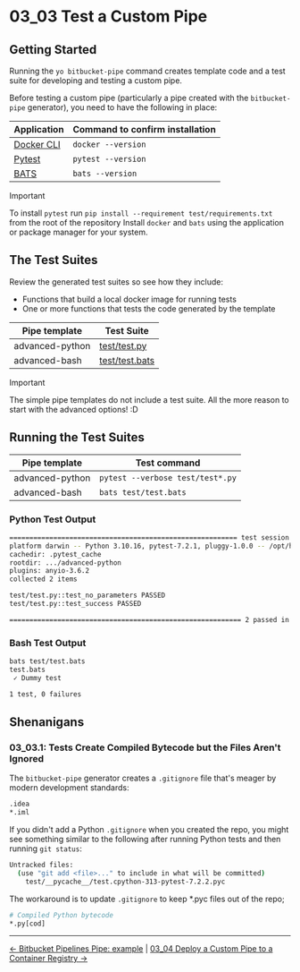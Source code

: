 # 03_03 Test a Custom Pipe

## Getting Started

Running the `yo bitbucket-pipe` command creates template code and a test suite for developing and testing a custom pipe.

Before testing a custom pipe (particularly a pipe created with the `bitbucket-pipe` generator), you need to have the following in place:

| Application                                                          | Command to confirm installation |
|----------------------------------------------------------------------|--------------------------------|
| [Docker CLI](https://www.docker.com/products/cli/)                   | `docker --version`             |
| [Pytest](https://docs.pytest.org/en/stable/)                         | `pytest --version`             |
| [BATS](https://bats-core.readthedocs.io/en/stable/installation.html) | `bats --version`               |

> [!IMPORTANT]
> To install `pytest` run `pip install --requirement test/requirements.txt` from the root of the repository
> Install `docker` and `bats` using the application or package manager for your system.

## The Test Suites

Review the generated test suites so see how they include:

- Functions that build a local docker image for running tests
- One or more functions that tests the code generated by the template

| Pipe template   | Test Suite                                     |
|-----------------|------------------------------------------------|
| advanced-python | [test/test.py](./advanced-python/test/test.py)   |
| advanced-bash   | [test/test.bats](./advanced-bash/test/test.bats) |

> [!IMPORTANT]
> The simple pipe templates do not include a test suite.
> All the more reason to start with the advanced options! :D

## Running the Test Suites

| Pipe template | Test command |
|-----------------|----------------------------------|
| advanced-python | `pytest --verbose test/test*.py` |
| advanced-bash   | `bats test/test.bats`            |

### Python Test Output

```bash
========================================================= test session starts ==========================================================
platform darwin -- Python 3.10.16, pytest-7.2.1, pluggy-1.0.0 -- /opt/homebrew/opt/python@3.10/bin/python3.10
cachedir: .pytest_cache
rootdir: .../advanced-python
plugins: anyio-3.6.2
collected 2 items

test/test.py::test_no_parameters PASSED                                                                                          [ 50%]
test/test.py::test_success PASSED                                                                                                [100%]

========================================================== 2 passed in 2.42s ===========================================================
```

### Bash Test Output

```bash
bats test/test.bats
test.bats
 ✓ Dummy test

1 test, 0 failures
```

## Shenanigans

### 03_03.1: Tests Create Compiled Bytecode but the Files Aren't Ignored

The `bitbucket-pipe` generator creates a `.gitignore` file that's meager by modern development standards:

```bash
.idea
*.iml
```

If you didn't add a Python `.gitignore` when you created the repo, you might see something similar to the following after running Python tests and then running `git status`:

```bash
Untracked files:
  (use "git add <file>..." to include in what will be committed)
	test/__pycache__/test.cpython-313-pytest-7.2.2.pyc
```

The workaround is to update `.gitignore` to keep *.pyc files out of the repo;

```bash
# Compiled Python bytecode
*.py[cod]
```

<!-- FooterStart -->
---
[← Bitbucket Pipelines Pipe: example](../03_02_develop_a_custom_pipe/advanced-python/README.md) | [03_04 Deploy a Custom Pipe to a Container Registry →](../03_04_deploy_a_custom_pipe_to_a_container_registry/README.md)
<!-- FooterEnd -->

